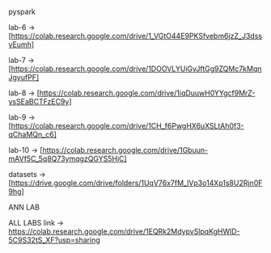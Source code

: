 pyspark 

lab-6 -> [https://colab.research.google.com/drive/1_VGtO44E9PKSfvebm6jzZ_J3dssyEumh]

lab-7 -> [https://colab.research.google.com/drive/1DOOVLYUiGvJftGg9ZQMc7kMqnJgyufPF]

lab-8 -> [https://colab.research.google.com/drive/1iqDuuwH0YYgcf9MrZ-ysSEaBCTFzEC9y]

lab-9 -> [https://colab.research.google.com/drive/1CH_f6PwgHX6uXSLtAh0f3-qChaMQn_c6]

lab-10 -> [https://colab.research.google.com/drive/1Gbuun-mAVf5C_5q8Q73ymqgzQGYS5HjC]

datasets -> [https://drive.google.com/drive/folders/1UqV76x7fM_lVp3o14Xp1s8U2Rjn0F9hg]




ANN LAB 

ALL LABS 
link -> https://colab.research.google.com/drive/1EQRk2MdypvSlpqKgHWlD-5C9S32tS_XF?usp=sharing
